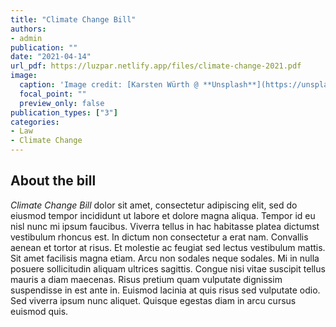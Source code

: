 ```yaml
---
title: "Climate Change Bill"
authors:
- admin
publication: ""
date: "2021-04-14"
url_pdf: https://luzpar.netlify.app/files/climate-change-2021.pdf
image:
  caption: 'Image credit: [Karsten Würth @ **Unsplash**](https://unsplash.com/photos/0w-uTa0Xz7w)'
  focal_point: ""
  preview_only: false
publication_types: ["3"]
categories: 
- Law
- Climate Change
---
```


## About the bill
*Climate Change Bill* dolor sit amet, consectetur adipiscing elit, sed do eiusmod tempor incididunt ut labore et dolore magna aliqua. Tempor id eu nisl nunc mi ipsum faucibus. Viverra tellus in hac habitasse platea dictumst vestibulum rhoncus est. In dictum non consectetur a erat nam. Convallis aenean et tortor at risus. Et molestie ac feugiat sed lectus vestibulum mattis. Sit amet facilisis magna etiam. Arcu non sodales neque sodales. Mi in nulla posuere sollicitudin aliquam ultrices sagittis. Congue nisi vitae suscipit tellus mauris a diam maecenas. Risus pretium quam vulputate dignissim suspendisse in est ante in. Euismod lacinia at quis risus sed vulputate odio. Sed viverra ipsum nunc aliquet. Quisque egestas diam in arcu cursus euismod quis. 